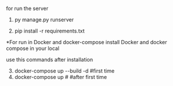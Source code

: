 for run the server



1. py manage.py runserver


2. pip install -r requirements.txt
 

*For run in Docker and docker-compose install Docker and docker compose in your local

use this commands after installation

3. docker-compose up --build -d   #first time 
4. docker-compose up #   #after first time
